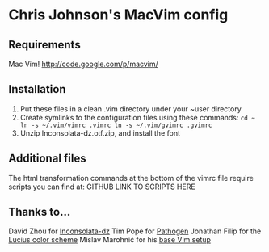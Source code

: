# Chris Johnson's MacVim config

## Requirements
Mac Vim! http://code.google.com/p/macvim/

## Installation
1. Put these files in a clean .vim directory under your ~user directory
2. Create symlinks to the configuration files using these commands:
`cd ~
ln -s ~/.vim/vimrc .vimrc
ln -s ~/.vim/gvimrc .gvimrc`
3. Unzip Inconsolata-dz.otf.zip, and install the font

## Additional files
The html transformation commands at the bottom of the vimrc file require scripts you can find at: GITHUB LINK TO SCRIPTS HERE

## Thanks to...
David Zhou for [Inconsolata-dz](http://nodnod.net/2009/feb/12/adding-straight-single-and-double-quotes-inconsola/)
Tim Pope for [Pathogen](https://github.com/tpope/vim-pathogen)
Jonathan Filip for the [Lucius color scheme](http://www.vim.org/scripts/script.php?script_id=2536)
Mislav Marohnić for his [base Vim setup](http://mislav.uniqpath.com/2011/12/vim-revisited/)